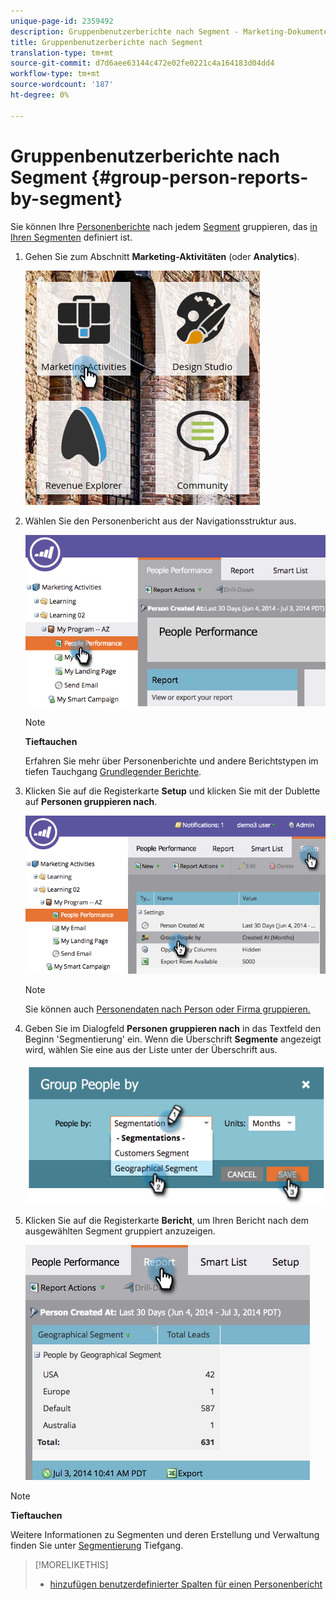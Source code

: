 ```yaml
---
unique-page-id: 2359492
description: Gruppenbenutzerberichte nach Segment - Marketing-Dokumente - Produktdokumentation
title: Gruppenbenutzerberichte nach Segment
translation-type: tm+mt
source-git-commit: d7d6aee63144c472e02fe0221c4a164183d04dd4
workflow-type: tm+mt
source-wordcount: '187'
ht-degree: 0%

---
```



# Gruppenbenutzerberichte nach Segment {#group-person-reports-by-segment}

Sie können Ihre [Personenberichte](http://docs.marketo.com/display/docs/basic+reporting) nach jedem [Segment](http://docs.marketo.com/display/docs/basic+reporting) gruppieren, das [in Ihren Segmenten](create-a-segmentation.md) definiert ist.

1. Gehen Sie zum Abschnitt **Marketing-Aktivitäten** (oder **Analytics**).

   ![](assets/image2017-3-28-8-3a43-3a9.png)

1. Wählen Sie den Personenbericht aus der Navigationsstruktur aus.

   ![](assets/image2017-3-28-9-3a25-3a0.png)

   >[!NOTE]
   >
   >**Tieftauchen**
   >
   >
   >Erfahren Sie mehr über Personenberichte und andere Berichtstypen im tiefen Tauchgang [Grundlegender Berichte](http://docs.marketo.com/display/docs/basic+reporting).

1. Klicken Sie auf die Registerkarte **Setup** und klicken Sie mit der Dublette auf **Personen gruppieren nach**.

   ![](assets/image2017-3-28-9-3a25-3a22.png)

   >[!NOTE]
   >
   >Sie können auch [Personendaten nach Person oder Firma gruppieren.](http://docs.marketo.com/display/DOCS/Group+Person+Reports+by+Attribute)

1. Geben Sie im Dialogfeld **Personen gruppieren nach** in das Textfeld den Beginn &#39;Segmentierung&#39; ein. Wenn die Überschrift **Segmente** angezeigt wird, wählen Sie eine aus der Liste unter der Überschrift aus.

   ![](assets/image2017-3-28-9-3a25-3a55.png)

1. Klicken Sie auf die Registerkarte **Bericht**, um Ihren Bericht nach dem ausgewählten Segment gruppiert anzuzeigen.

   ![](assets/image2017-3-28-9-3a26-3a13.png)

>[!NOTE]
>
>**Tieftauchen**
>
>Weitere Informationen zu Segmenten und deren Erstellung und Verwaltung finden Sie unter [Segmentierung](http://docs.marketo.com/display/docs/segmentation+and+snippets) Tiefgang.

>[!MORELIKETHIS]
>
>* [hinzufügen benutzerdefinierter Spalten für einen Personenbericht](../../../../product-docs/reporting/basic-reporting/editing-reports/add-custom-columns-to-a-person-report.md)

>



